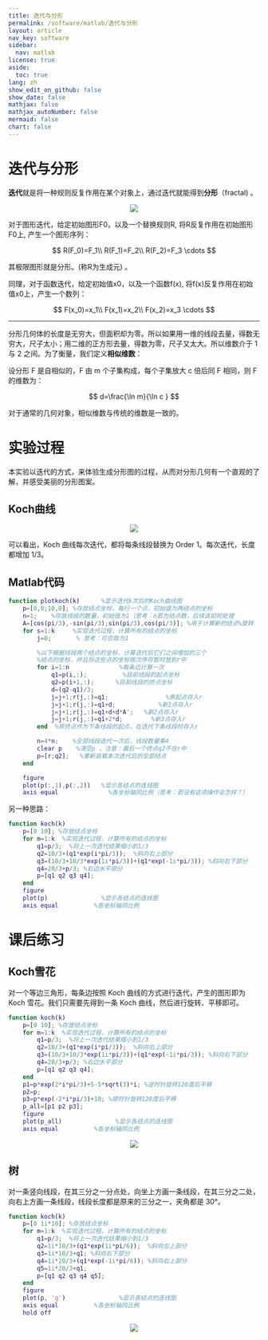 ```yaml
---
title: 迭代与分形
permalink: /software/matlab/迭代与分形
layout: article
nav_key: software
sidebar:
  nav: matlab
license: true
aside:
  toc: true
lang: zh
show_edit_on_github: false
show_date: false
mathjax: false
mathjax_autoNumber: false
mermaid: false
chart: false
---
```


<!--more-->

# 迭代与分形

**迭代**就是将一种规则反复作用在某个对象上，通过迭代就能得到**分形**（fractal) 。

<center><img src="http://www.cs.cornell.edu/courses/cs212/1998sp/handouts/Fractals/sim04.gif"></center>

对于图形迭代，给定初始图形F0，以及一个替换规则R, 将R反复作用在初始图形F0上, 产生一个图形序列： 

$$
R(F_0)=F_1\\
R(F_1)=F_2\\
R(F_2)=F_3
\cdots
$$

其极限图形就是分形。(称R为生成元) 。

同理，对于函数迭代，给定初始值x0，以及一个函数f(x), 将f(x)反复作用在初始值x0上，产生一个数列： 

$$
F(x_0)=x_1\\
F(x_1)=x_2\\
F(x_2)=x_3
\cdots
$$

---

分形几何体的长度是无穷大，但面积却为零。所以如果用一维的线段去量，得数无穷大，尺子太小；用二维的正方形去量，得数为零，尺子又太大。所以维数介于 1 与 2 之间。为了衡量，我们定义**相似维数**：

设分形 F 是自相似的，F 由 m 个子集构成，每个子集放大 c 倍后同 F 相同，则 F 的维数为：

$$
d=\frac{\ln m}{\ln c }
$$

对于通常的几何对象，相似维数与传统的维数是一致的。

# 实验过程

本实验以迭代的方式，来体验生成分形图的过程，从而对分形几何有一个直观的了解，并感受美丽的分形图案。

## Koch曲线

<center><img src="http://photocdn.sohu.com/20160304/mp61891480_1457083459175_7.jpeg"></center>

可以看出，Koch 曲线每次迭代，都将每条线段替换为 Order 1。每次迭代，长度都增加 1/3。

## Matlab代码

```matlab
function plotkoch(k)      %显示迭代k次后的Koch曲线图
    p=[0,0;10,0]; %存放结点坐标，每行一个点，初始值为两结点的坐标
    n=1;    %存放线段的数量，初始值为1（思考：n若为结点数，后续该如何处理
    A=[cos(pi/3),-sin(pi/3);sin(pi/3),cos(pi/3)]; %用于计算新的结点%旋转
    for s=1:k     %实现迭代过程，计算所有的结点的坐标
        j=0;       % 思考：可否取为1

        %以下根据线段两个结点的坐标，计算迭代后它们之间增加的三个
        %结点的坐标，并且将这些点的坐标按次序存暂时放到r中
        for i=1:n              %每条边计算一次
            q1=p(i,:);          %目前线段的起点坐标
            q2=p(i+1,:);      %目前线段的终点坐标
            d=(q2-q1)/3;  
            j=j+1;r(j,:)=q1;                %原起点存入r
            j=j+1;r(j,:)=q1+d;            %新1点存入r
            j=j+1;r(j,:)=q1+d+d*A';   %新2点存入r
            j=j+1;r(j,:)=q1+2*d;        %新3点存入r
        end  %原终点作为下条线段的起点，在迭代下条线段时存入r

        n=4*n;    %全部线段迭代一次后，线段数量乘4
        clear p    %清空p ，注意：最后一个终点q2不在r中
        p=[r;q2];   %重新装载本次迭代后的全部结点
    end

    figure
    plot(p(:,1),p(:,2))   %显示各结点的连线图
    axis equal              %各坐标轴同比例（思考：若没有这项操作会怎样？） 
```

另一种思路：

```matlab
function koch(k)
    p=[0 10]; %存放结点坐标
    for m=1:k  %实现迭代过程，计算所有的结点的坐标
        q1=p/3;  %将上一次迭代结果缩小到1/3
        q2=10/3+(q1*exp(i*pi/3));  %斜向右上部分
        q3=(10/3+10/3*exp(1i*pi/3))+(q1*exp(-1i*pi/3)); %斜向右下部分
        q4=20/3+p/3; %右边水平部分
        p=[q1 q2 q3 q4];
    end
    figure
    plot(p)               %显示各结点的连线图
    axis equal          %各坐标轴同比例
```

# 课后练习

## Koch雪花

对一个等边三角形，每条边按照 Koch 曲线的方式进行迭代，产生的图形即为 Koch 雪花。我们只需要先得到一条 Koch 曲线，然后进行旋转、平移即可。

```matlab
function koch(k)
    p=[0 10]; %存放结点坐标
    for m=1:k  %实现迭代过程，计算所有的结点的坐标
        q1=p/3;  %将上一次迭代结果缩小到1/3
        q2=10/3+(q1*exp(i*pi/3));  %斜向右上部分
        q3=(10/3+10/3*exp(1i*pi/3))+(q1*exp(-1i*pi/3)); %斜向右下部分
        q4=20/3+p/3; %右边水平部分
        p=[q1 q2 q3 q4];
    end
    p1=p*exp(2*i*pi/3)+5-5*sqrt(3)*i; %逆时针旋转120度后平移
    p2=p;
    p3=p*exp(-2*i*pi/3)+10; %顺时针旋转120度后平移
    p_all=[p1 p2 p3];
    figure
    plot(p_all)               %显示各结点的连线图
    axis equal          %各坐标轴同比例
```

<center><img src="http://www.math.ubc.ca/~cass/courses/m308/projects/fung/KochSnowflakeTiling.gif"></center>

## 树

对一条竖向线段，在其三分之一分点处，向坐上方画一条线段，在其三分之二处，向右上方画一条线段，线段长度都是原来的三分之一，夹角都是 30°。

```matlab
function koch(k)
    p=[0 1i*10]; %存放结点坐标
    for m=1:k  %实现迭代过程，计算所有的结点的坐标
        q1=p/3;  %将上一次迭代结果缩小到1/3
        q2=1i*10/3+(q1*exp(1i*pi/6));  %斜向左上部分
        q3=1i*10/3+q1; %斜向右下部分
        q4=1i*20/3+(q1*exp(-1i*pi/6)); %斜向右上部分
        q5=1i*20/3+q1;
        p=[q1 q2 q3 q4 q5];
    end
    figure
    plot(p, 'g')               %显示各结点的连线图
    axis equal          %各坐标轴同比例
    hold off
```

<center><img src="https://i.loli.net/2020/04/01/2af8eZAYvxiWLmJ.jpg"></center>